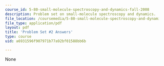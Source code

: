 ```yaml
---
course_id: 5-80-small-molecule-spectroscopy-and-dynamics-fall-2008
description: Problem set on small-molecule spectroscopy and dynamics.
file_location: /coursemedia/5-80-small-molecule-spectroscopy-and-dynamics-fall-2008/a6931596f907971b77a92bf01588bb6b_02pset_ans_sp94.pdf
file_type: application/pdf
layout: pdf
title: 'Problem Set #2 Answers'
type: course
uid: a6931596f907971b77a92bf01588bb6b

---
```

None